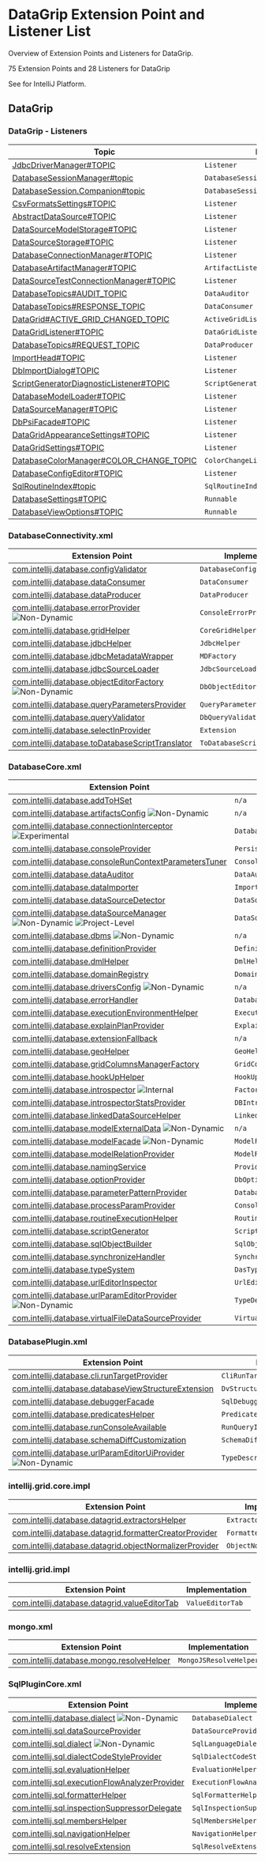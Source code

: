 <!-- Copyright 2000-2024 JetBrains s.r.o. and contributors. Use of this source code is governed by the Apache 2.0 license. -->

<!-- EP List Directory: /dbe/ -->

# DataGrip Extension Point and Listener List

<link-summary>Overview of Extension Points and Listeners for DataGrip.</link-summary>

75 Extension Points and 28 Listeners for DataGrip

See [](extension_point_list.md) for IntelliJ Platform.

<include from="snippets.md" element-id="ep_list_legend"/>

## DataGrip

### DataGrip - Listeners

| Topic | Listener |
|-------|----------|
| [JdbcDriverManager#TOPIC](https://jb.gg/ipe/listeners?topics=com.intellij.database.console.JdbcDriverManager.Listener)  | `Listener` |
| [DatabaseSessionManager#topic](https://jb.gg/ipe/listeners?topics=com.intellij.database.console.session.DatabaseSessionManagerListener)  | `DatabaseSessionManagerListener` |
| [DatabaseSession.Companion#topic](https://jb.gg/ipe/listeners?topics=com.intellij.database.console.session.DatabaseSessionStateListener)  | `DatabaseSessionStateListener` |
| [CsvFormatsSettings#TOPIC](https://jb.gg/ipe/listeners?topics=com.intellij.database.csv.CsvFormatsSettings.Listener)  | `Listener` |
| [AbstractDataSource#TOPIC](https://jb.gg/ipe/listeners?topics=com.intellij.database.dataSource.AbstractDataSource.Listener)  | `Listener` |
| [DataSourceModelStorage#TOPIC](https://jb.gg/ipe/listeners?topics=com.intellij.database.dataSource.DataSourceModelStorage.Listener)  | `Listener` |
| [DataSourceStorage#TOPIC](https://jb.gg/ipe/listeners?topics=com.intellij.database.dataSource.DataSourceStorage.Listener)  | `Listener` |
| [DatabaseConnectionManager#TOPIC](https://jb.gg/ipe/listeners?topics=com.intellij.database.dataSource.DatabaseConnectionManager.Listener)  | `Listener` |
| [DatabaseArtifactManager#TOPIC](https://jb.gg/ipe/listeners?topics=com.intellij.database.dataSource.artifacts.DatabaseArtifactManager.ArtifactListener)  | `ArtifactListener` |
| [DataSourceTestConnectionManager#TOPIC](https://jb.gg/ipe/listeners?topics=com.intellij.database.dataSource.ui.DataSourceTestConnectionManager.Listener)  | `Listener` |
| [DatabaseTopics#AUDIT_TOPIC](https://jb.gg/ipe/listeners?topics=com.intellij.database.datagrid.DataAuditor)  | `DataAuditor` |
| [DatabaseTopics#RESPONSE_TOPIC](https://jb.gg/ipe/listeners?topics=com.intellij.database.datagrid.DataConsumer)  | `DataConsumer` |
| [DataGrid#ACTIVE_GRID_CHANGED_TOPIC](https://jb.gg/ipe/listeners?topics=com.intellij.database.datagrid.DataGrid.ActiveGridListener)  | `ActiveGridListener` |
| [DataGridListener#TOPIC](https://jb.gg/ipe/listeners?topics=com.intellij.database.datagrid.DataGridListener)  | `DataGridListener` |
| [DatabaseTopics#REQUEST_TOPIC](https://jb.gg/ipe/listeners?topics=com.intellij.database.datagrid.DataProducer)  | `DataProducer` |
| [ImportHead#TOPIC](https://jb.gg/ipe/listeners?topics=com.intellij.database.dbimport.ImportHead.Listener)  | `Listener` |
| [DbImportDialog#TOPIC](https://jb.gg/ipe/listeners?topics=com.intellij.database.dbimport.editor.DbImportDialog.Listener)  | `Listener` |
| [ScriptGeneratorDiagnosticListener#TOPIC](https://jb.gg/ipe/listeners?topics=com.intellij.database.dialects.base.generator.ScriptGeneratorDiagnosticListener)  | `ScriptGeneratorDiagnosticListener` |
| [DatabaseModelLoader#TOPIC](https://jb.gg/ipe/listeners?topics=com.intellij.database.introspection.DatabaseModelLoader.Listener)  | `Listener` |
| [DataSourceManager#TOPIC](https://jb.gg/ipe/listeners?topics=com.intellij.database.psi.DataSourceManager.Listener)  | `Listener` |
| [DbPsiFacade#TOPIC](https://jb.gg/ipe/listeners?topics=com.intellij.database.psi.DbPsiFacade.Listener)  | `Listener` |
| [DataGridAppearanceSettings#TOPIC](https://jb.gg/ipe/listeners?topics=com.intellij.database.settings.DataGridAppearanceSettings.Listener)  | `Listener` |
| [DataGridSettings#TOPIC](https://jb.gg/ipe/listeners?topics=com.intellij.database.settings.DataGridSettings.Listener)  | `Listener` |
| [DatabaseColorManager#COLOR_CHANGE_TOPIC](https://jb.gg/ipe/listeners?topics=com.intellij.database.view.DatabaseColorManager.ColorChangeListener)  | `ColorChangeListener` |
| [DatabaseConfigEditor#TOPIC](https://jb.gg/ipe/listeners?topics=com.intellij.database.view.ui.DatabaseConfigEditor.Listener)  | `Listener` |
| [SqlRoutineIndex#topic](https://jb.gg/ipe/listeners?topics=com.intellij.sql.SqlRoutineIndex.SqlRoutineIndexListener)  | `SqlRoutineIndexListener` |
| [DatabaseSettings#TOPIC](https://jb.gg/ipe/listeners?topics=java.lang.Runnable)  | `Runnable` |
| [DatabaseViewOptions#TOPIC](https://jb.gg/ipe/listeners?topics=java.lang.Runnable)  | `Runnable` |


### DatabaseConnectivity.xml

| Extension Point | Implementation |
|-----------------|----------------|
| [com.intellij.database.configValidator](https://jb.gg/ipe?extensions=com.intellij.database.configValidator) | `DatabaseConfigValidator` |
| [com.intellij.database.dataConsumer](https://jb.gg/ipe?extensions=com.intellij.database.dataConsumer) | `DataConsumer` |
| [com.intellij.database.dataProducer](https://jb.gg/ipe?extensions=com.intellij.database.dataProducer) | `DataProducer` |
| [com.intellij.database.errorProvider](https://jb.gg/ipe?extensions=com.intellij.database.errorProvider) ![Non-Dynamic][non-dynamic] | `ConsoleErrorProviderFactory` |
| [com.intellij.database.gridHelper](https://jb.gg/ipe?extensions=com.intellij.database.gridHelper) | `CoreGridHelper` |
| [com.intellij.database.jdbcHelper](https://jb.gg/ipe?extensions=com.intellij.database.jdbcHelper) | `JdbcHelper` |
| [com.intellij.database.jdbcMetadataWrapper](https://jb.gg/ipe?extensions=com.intellij.database.jdbcMetadataWrapper) | `MDFactory` |
| [com.intellij.database.jdbcSourceLoader](https://jb.gg/ipe?extensions=com.intellij.database.jdbcSourceLoader) | `JdbcSourceLoader` |
| [com.intellij.database.objectEditorFactory](https://jb.gg/ipe?extensions=com.intellij.database.objectEditorFactory) ![Non-Dynamic][non-dynamic] | `DbObjectEditorFactory` |
| [com.intellij.database.queryParametersProvider](https://jb.gg/ipe?extensions=com.intellij.database.queryParametersProvider) | `QueryParametersProvider` |
| [com.intellij.database.queryValidator](https://jb.gg/ipe?extensions=com.intellij.database.queryValidator) | `DbQueryValidator` |
| [com.intellij.database.selectInProvider](https://jb.gg/ipe?extensions=com.intellij.database.selectInProvider) | `Extension` |
| [com.intellij.database.toDatabaseScriptTranslator](https://jb.gg/ipe?extensions=com.intellij.database.toDatabaseScriptTranslator) | `ToDatabaseScriptTranslator` |

### DatabaseCore.xml

| Extension Point | Implementation |
|-----------------|----------------|
| [com.intellij.database.addToHSet](https://jb.gg/ipe?extensions=com.intellij.database.addToHSet) | `n/a` |
| [com.intellij.database.artifactsConfig](https://jb.gg/ipe?extensions=com.intellij.database.artifactsConfig) ![Non-Dynamic][non-dynamic] | `n/a` |
| [com.intellij.database.connectionInterceptor](https://jb.gg/ipe?extensions=com.intellij.database.connectionInterceptor) ![Experimental][experimental] | `DatabaseConnectionInterceptor` |
| [com.intellij.database.consoleProvider](https://jb.gg/ipe?extensions=com.intellij.database.consoleProvider) | `PersistenceConsoleProvider` |
| [com.intellij.database.consoleRunContextParametersTuner](https://jb.gg/ipe?extensions=com.intellij.database.consoleRunContextParametersTuner) | `ConsoleRunContextParametersTuner` |
| [com.intellij.database.dataAuditor](https://jb.gg/ipe?extensions=com.intellij.database.dataAuditor) | `DataAuditor` |
| [com.intellij.database.dataImporter](https://jb.gg/ipe?extensions=com.intellij.database.dataImporter) | `ImportManager` |
| [com.intellij.database.dataSourceDetector](https://jb.gg/ipe?extensions=com.intellij.database.dataSourceDetector) | `DataSourceDetector` |
| [com.intellij.database.dataSourceManager](https://jb.gg/ipe?extensions=com.intellij.database.dataSourceManager) ![Non-Dynamic][non-dynamic] ![Project-Level][project-level] | `DataSourceManager` |
| [com.intellij.database.dbms](https://jb.gg/ipe?extensions=com.intellij.database.dbms) ![Non-Dynamic][non-dynamic] | `n/a` |
| [com.intellij.database.definitionProvider](https://jb.gg/ipe?extensions=com.intellij.database.definitionProvider) | `DefinitionProvider` |
| [com.intellij.database.dmlHelper](https://jb.gg/ipe?extensions=com.intellij.database.dmlHelper) | `DmlHelper` |
| [com.intellij.database.domainRegistry](https://jb.gg/ipe?extensions=com.intellij.database.domainRegistry) | `DomainRegistry` |
| [com.intellij.database.driversConfig](https://jb.gg/ipe?extensions=com.intellij.database.driversConfig) ![Non-Dynamic][non-dynamic] | `n/a` |
| [com.intellij.database.errorHandler](https://jb.gg/ipe?extensions=com.intellij.database.errorHandler) | `DatabaseErrorHandler` |
| [com.intellij.database.executionEnvironmentHelper](https://jb.gg/ipe?extensions=com.intellij.database.executionEnvironmentHelper) | `ExecutionEnvironmentHelper` |
| [com.intellij.database.explainPlanProvider](https://jb.gg/ipe?extensions=com.intellij.database.explainPlanProvider) | `ExplainPlanProvider` |
| [com.intellij.database.extensionFallback](https://jb.gg/ipe?extensions=com.intellij.database.extensionFallback) | `n/a` |
| [com.intellij.database.geoHelper](https://jb.gg/ipe?extensions=com.intellij.database.geoHelper) | `GeoHelper` |
| [com.intellij.database.gridColumnsManagerFactory](https://jb.gg/ipe?extensions=com.intellij.database.gridColumnsManagerFactory) | `GridColumnsManagerFactory` |
| [com.intellij.database.hookUpHelper](https://jb.gg/ipe?extensions=com.intellij.database.hookUpHelper) | `HookUpHelper` |
| [com.intellij.database.introspector](https://jb.gg/ipe?extensions=com.intellij.database.introspector) ![Internal][internal] | `Factory` |
| [com.intellij.database.introspectorStatsProvider](https://jb.gg/ipe?extensions=com.intellij.database.introspectorStatsProvider) | `DBIntrospectorStatsProvider` |
| [com.intellij.database.linkedDataSourceHelper](https://jb.gg/ipe?extensions=com.intellij.database.linkedDataSourceHelper) | `LinkedDataSourceHelper` |
| [com.intellij.database.modelExternalData](https://jb.gg/ipe?extensions=com.intellij.database.modelExternalData) ![Non-Dynamic][non-dynamic] | `n/a` |
| [com.intellij.database.modelFacade](https://jb.gg/ipe?extensions=com.intellij.database.modelFacade) ![Non-Dynamic][non-dynamic] | `ModelFacade` |
| [com.intellij.database.modelRelationProvider](https://jb.gg/ipe?extensions=com.intellij.database.modelRelationProvider) | `ModelRelationProvider` |
| [com.intellij.database.namingService](https://jb.gg/ipe?extensions=com.intellij.database.namingService) | `Provider` |
| [com.intellij.database.optionProvider](https://jb.gg/ipe?extensions=com.intellij.database.optionProvider) | `DbOptionProvider` |
| [com.intellij.database.parameterPatternProvider](https://jb.gg/ipe?extensions=com.intellij.database.parameterPatternProvider) | `DatabaseParameterPatternProvider` |
| [com.intellij.database.processParamProvider](https://jb.gg/ipe?extensions=com.intellij.database.processParamProvider) | `ConsoleConfigurationParamProvider` |
| [com.intellij.database.routineExecutionHelper](https://jb.gg/ipe?extensions=com.intellij.database.routineExecutionHelper) | `RoutineExecutionHelper` |
| [com.intellij.database.scriptGenerator](https://jb.gg/ipe?extensions=com.intellij.database.scriptGenerator) | `ScriptGenerator` |
| [com.intellij.database.sqlObjectBuilder](https://jb.gg/ipe?extensions=com.intellij.database.sqlObjectBuilder) | `SqlObjectBuilder` |
| [com.intellij.database.synchronizeHandler](https://jb.gg/ipe?extensions=com.intellij.database.synchronizeHandler) | `SynchronizeHandler` |
| [com.intellij.database.typeSystem](https://jb.gg/ipe?extensions=com.intellij.database.typeSystem) | `DasTypeSystem` |
| [com.intellij.database.urlEditorInspector](https://jb.gg/ipe?extensions=com.intellij.database.urlEditorInspector) | `UrlEditorInspector` |
| [com.intellij.database.urlParamEditorProvider](https://jb.gg/ipe?extensions=com.intellij.database.urlParamEditorProvider) ![Non-Dynamic][non-dynamic] | `TypeDescriptorFactory` |
| [com.intellij.database.virtualFileDataSourceProvider](https://jb.gg/ipe?extensions=com.intellij.database.virtualFileDataSourceProvider) | `VirtualFileDataSourceProvider` |

### DatabasePlugin.xml

| Extension Point | Implementation |
|-----------------|----------------|
| [com.intellij.database.cli.runTargetProvider](https://jb.gg/ipe?extensions=com.intellij.database.cli.runTargetProvider) | `CliRunTargetProvider` |
| [com.intellij.database.databaseViewStructureExtension](https://jb.gg/ipe?extensions=com.intellij.database.databaseViewStructureExtension) | `DvStructureExtension` |
| [com.intellij.database.debuggerFacade](https://jb.gg/ipe?extensions=com.intellij.database.debuggerFacade) | `SqlDebuggerFacade` |
| [com.intellij.database.predicatesHelper](https://jb.gg/ipe?extensions=com.intellij.database.predicatesHelper) | `PredicatesHelper` |
| [com.intellij.database.runConsoleAvailable](https://jb.gg/ipe?extensions=com.intellij.database.runConsoleAvailable) | `RunQueryIntentionActionAvailable` |
| [com.intellij.database.schemaDiffCustomization](https://jb.gg/ipe?extensions=com.intellij.database.schemaDiffCustomization) | `SchemaDiffCustomization` |
| [com.intellij.database.urlParamEditorUiProvider](https://jb.gg/ipe?extensions=com.intellij.database.urlParamEditorUiProvider) ![Non-Dynamic][non-dynamic] | `TypeDescriptorUiFactory` |

### intellij.grid.core.impl

| Extension Point | Implementation |
|-----------------|----------------|
| [com.intellij.database.datagrid.extractorsHelper](https://jb.gg/ipe?extensions=com.intellij.database.datagrid.extractorsHelper) | `ExtractorsHelper` |
| [com.intellij.database.datagrid.formatterCreatorProvider](https://jb.gg/ipe?extensions=com.intellij.database.datagrid.formatterCreatorProvider) | `FormatterCreatorProvider` |
| [com.intellij.database.datagrid.objectNormalizerProvider](https://jb.gg/ipe?extensions=com.intellij.database.datagrid.objectNormalizerProvider) | `ObjectNormalizerProvider` |

### intellij.grid.impl

| Extension Point | Implementation |
|-----------------|----------------|
| [com.intellij.database.datagrid.valueEditorTab](https://jb.gg/ipe?extensions=com.intellij.database.datagrid.valueEditorTab) | `ValueEditorTab` |

### mongo.xml

| Extension Point | Implementation |
|-----------------|----------------|
| [com.intellij.database.mongo.resolveHelper](https://jb.gg/ipe?extensions=com.intellij.database.mongo.resolveHelper) | `MongoJSResolveHelper` |

### SqlPluginCore.xml

| Extension Point | Implementation |
|-----------------|----------------|
| [com.intellij.database.dialect](https://jb.gg/ipe?extensions=com.intellij.database.dialect) ![Non-Dynamic][non-dynamic] | `DatabaseDialect` |
| [com.intellij.sql.dataSourceProvider](https://jb.gg/ipe?extensions=com.intellij.sql.dataSourceProvider) | `DataSourceProvider` |
| [com.intellij.sql.dialect](https://jb.gg/ipe?extensions=com.intellij.sql.dialect) ![Non-Dynamic][non-dynamic] | `SqlLanguageDialect` |
| [com.intellij.sql.dialectCodeStyleProvider](https://jb.gg/ipe?extensions=com.intellij.sql.dialectCodeStyleProvider) | `SqlDialectCodeStyleProvider` |
| [com.intellij.sql.evaluationHelper](https://jb.gg/ipe?extensions=com.intellij.sql.evaluationHelper) | `EvaluationHelper` |
| [com.intellij.sql.executionFlowAnalyzerProvider](https://jb.gg/ipe?extensions=com.intellij.sql.executionFlowAnalyzerProvider) | `ExecutionFlowAnalyzerProvider` |
| [com.intellij.sql.formatterHelper](https://jb.gg/ipe?extensions=com.intellij.sql.formatterHelper) | `SqlFormatterHelper` |
| [com.intellij.sql.inspectionSuppressorDelegate](https://jb.gg/ipe?extensions=com.intellij.sql.inspectionSuppressorDelegate) | `SqlInspectionSuppressorDelegate` |
| [com.intellij.sql.membersHelper](https://jb.gg/ipe?extensions=com.intellij.sql.membersHelper) | `SqlMembersHelper` |
| [com.intellij.sql.navigationHelper](https://jb.gg/ipe?extensions=com.intellij.sql.navigationHelper) | `NavigationHelper` |
| [com.intellij.sql.resolveExtension](https://jb.gg/ipe?extensions=com.intellij.sql.resolveExtension) | `SqlResolveExtension` |

[deprecated]: https://img.shields.io/badge/-Deprecated-lightgrey?style=flat-square
[removal]: https://img.shields.io/badge/-Removal-red?style=flat-square
[obsolete]: https://img.shields.io/badge/-Obsolete-grey?style=flat-square
[experimental]: https://img.shields.io/badge/-Experimental-violet?style=flat-square
[internal]: https://img.shields.io/badge/-Internal-darkred?style=flat-square
[project-level]: https://img.shields.io/badge/-Project--Level-blue?style=flat-square
[non-dynamic]: https://img.shields.io/badge/-Non--Dynamic-orange?style=flat-square
[dumb-aware]: https://img.shields.io/badge/-DumbAware-darkgreen?style=flat-square
